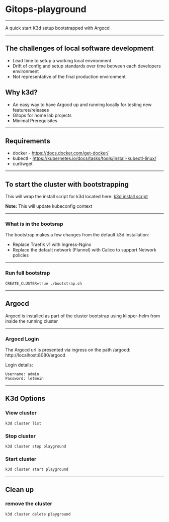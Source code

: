 # Gitops-playground

----
A quick start K3d setup bootstrapped with Argocd

----

## The challenges of local software development 
- Lead time to setup a working local environment 
- Drift of config and setup standards over time between each developers environment 
- Not representative of the final production environment  


## Why k3d?
- An easy way to have Argocd up and running locally for testing new features/releases
- Gitops for home lab projects
- Minimal Prerequisites 

----
## Requirements

- docker - https://docs.docker.com/get-docker/
- kubectl - https://kubernetes.io/docs/tasks/tools/install-kubectl-linux/
- curl/wget

----
## To start the cluster with bootstrapping
This will wrap the install script for k3d located here: [k3d install script](https://github.com/rancher/k3d#get)

**Note:** This will update kubeconfig context 

----
### What is in the bootsrap
The bootstrap makes a few changes from the default k3d installation:

- Replace Traefik v1 with Ingress-Nginx
- Replace the default network (Flannel) with Calico to support Network policies

----
### Run full bootstrap
```
CREATE_CLUSTER=true ./bootstrap.sh 
```

----
## Argocd
Argocd is installed as part of the cluster bootstrap using klipper-helm from inside the running cluster

----
### Argocd Login
The Argocd url is presented via ingress on the path /argocd: http://localhost:8080/argocd

Login details:
```
Username: admin
Password: letmein
```

----
## K3d Options

### View cluster
```
k3d cluster list
```
### Stop cluster
```
k3d cluster stop playground
```
### Start cluster
```
k3d cluster start playground
```

----
## Clean up

### remove the cluster

```
k3d cluster delete playground
```


